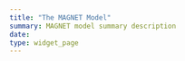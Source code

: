 ```yaml
---
title: "The MAGNET Model"
summary: MAGNET model summary description
date:
type: widget_page
---
```

